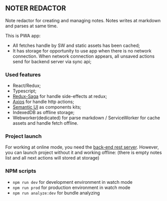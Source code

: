 ## NOTER REDACTOR 

Note redactor for creating and managing notes. Notes writes at markdown and parses at same time.


This is PWA app:
- All fetches handle by SW and static assets has been cached;
- It has storage for opportunity to use app when there is no network connection. When network connection appears, all unsaved actions send for backend server via sync api;

### Used features

- React/Redux;
- Typescript;
- [Redux-Saga](https://github.com/reduxjs/redux-thunk) for handle side-effects at redux;
- [Axios](https://github.com/axios/axios) for handle http actions;
- [Semantic UI](https://react.semantic-ui.com/) as components kits;
- IndexedDB as offline storage;
- Webworker(dedicated) for parse markdown / ServiceWorker for cache assets and handle fetch offline.

### Project launch
For working at online mode, you need the [back-end rest server](https://github.com/Burize/notes-redactor-backend). However, you can launch project without it and working offline: (there is empty notes list and all next actions will stored at storage)

### NPM scripts

- ```npm run dev``` for development environment in watch mode
- ```npm run prod``` for production environment in watch mode
- ```npm run analyze:dev``` for bundle analyzing
